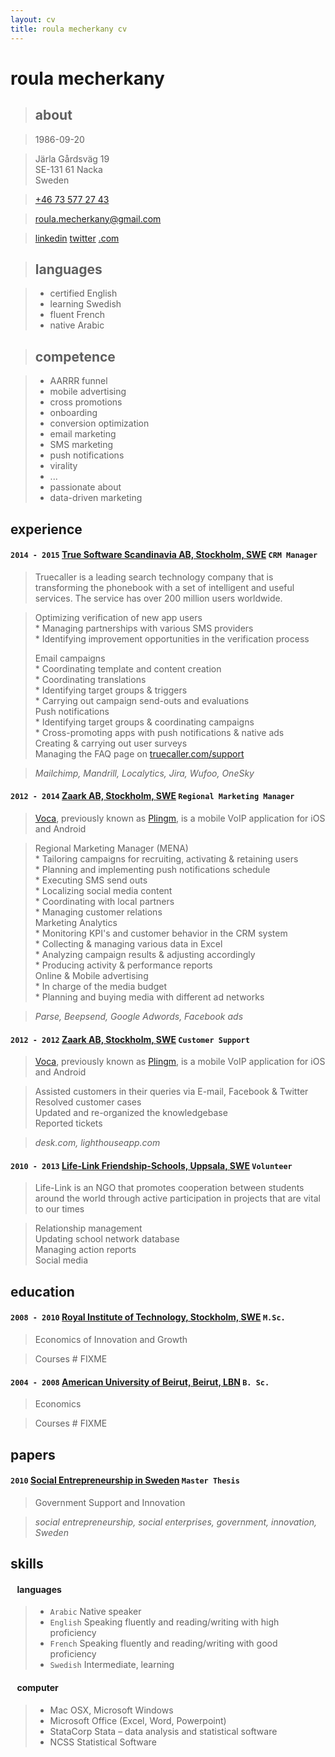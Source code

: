 ```yaml
---
layout: cv
title: roula mecherkany cv
---
```

<!--<div id="timeline-wrapper">
<div id="timeline" class="modal hide fade" tabindex="-1" role="dialog">
  <div class="modal-body">
    <iframe src='http://cdn.knightlab.com/libs/timeline/latest/embed/index.html?source=0AgnBrIpF5CiOdFBzMnNGMV9qX2tlQjFMVlJEN1M2cFE&font=Rancho-Gudea&maptype=HYBRID&lang=en&start_at_end=true&hash_bookmark=true&gmap_key=AIzaSyDF7hA7nubc497Nus0XUQtbHE79IfFSVmE&height=650' width='100%' height='650' frameborder='0'></iframe>
  </div>
</div>

<center><a href="#timeline" role="button" class="btn" data-toggle="modal">click for an interactive timeline of</a></center>
</div>-->

# **roula** mecherkany



> ## about

> 1986-09-20

> Järla Gårdsväg 19<br>
> SE-131 61 Nacka<br>
> Sweden

> <a href="tel:+46 73 577 27 43">+46 73 577 27 43</a>

> roula.mecherkany@gmail.com

> [linkedin](http://se.linkedin.com/in/andreineculau)
> [twitter](https://twitter.com/rou1a)
> [.com](http://roula.mecherkany.com)



> ## languages

> * <span class="more" title="TOEFL iBT">certified</span> English
> * learning Swedish
> * fluent French
> * native Arabic


> ## competence

> * AARRR  funnel
> * mobile advertising
> * cross promotions
> * onboarding
> * conversion optimization
> * email marketing
> * SMS marketing
> * push notifications
> * virality
> * ...
> * passionate about
> * data-driven marketing

<div class="page-break"></div>



## experience

#### `2014 - 2015` **[True Software Scandinavia AB, Stockholm, <accronym title="Sweden">SWE</accronym>](https://www.truecaller.com)** `CRM Manager`
> Truecaller is a leading search technology company that is transforming the phonebook with a set of intelligent and useful services. The service has over 200 million users worldwide.

>
> Optimizing verification of new app users  
> \* Managing partnerships with various SMS providers  
> \* Identifying improvement opportunities in the verification process  
>  
> Email campaigns  
> \* Coordinating template and content creation  
> \* Coordinating translations  
> \* Identifying target groups & triggers  
> \* Carrying out campaign send-outs and evaluations  
> Push notifications  
> \* Identifying target groups & coordinating campaigns  
> \* Cross-promoting apps with push notifications & native ads  
> Creating & carrying out user surveys  
> Managing the FAQ page on [truecaller.com/support](https://www.truecaller.com/support)

> *Mailchimp, Mandrill, Localytics, Jira, Wufoo, OneSky*

#### `2012 - 2014` **[Zaark AB, Stockholm, <accronym title="Sweden">SWE</accronym>](http://www.zaark.com)** `Regional Marketing Manager`
> [Voca](http://www.getvoca.com), previously known as [Plingm](http://www.plingm.com/), is a mobile VoIP application for iOS and Android

> Regional Marketing Manager (MENA)  
> \* Tailoring campaigns for recruiting, activating & retaining users  
> \* Planning and implementing push notifications schedule  
> \* Executing SMS send outs  
> \* Localizing social media content  
> \* Coordinating with local partners  
> \* Managing customer relations  
> Marketing Analytics  
> \* Monitoring KPI's and customer behavior in the CRM system  
> \* Collecting & managing various data in Excel  
> \* Analyzing campaign results & adjusting accordingly  
> \* Producing activity & performance reports  
> Online & Mobile advertising  
> \* In charge of the media budget  
> \* Planning and buying media with different ad networks

> *Parse, Beepsend, Google Adwords, Facebook ads*

#### `2012 - 2012` **[Zaark AB, Stockholm, <accronym title="Sweden">SWE</accronym>](http://www.zaark.com)** `Customer Support`
> [Voca](http://www.getvoca.com), previously known as [Plingm](http://www.plingm.com/), is a mobile VoIP application for iOS and Android

> Assisted customers in their queries via E-mail, Facebook & Twitter  
> Resolved customer cases  
> Updated and re-organized the knowledgebase  
> Reported tickets

> *desk.com, lighthouseapp.com*

#### `2010 - 2013` **[Life-Link Friendship-Schools, Uppsala, <accronym title="Sweden">SWE</accronym>](http://www.life-link.org)** `Volunteer`
> Life-Link is an NGO that promotes cooperation between students around the world through active participation in projects that are vital to our times

> Relationship management  
> Updating school network database  
> Managing action reports  
> Social media



## education

#### `2008 - 2010` **[Royal Institute of Technology, Stockholm, <accronym title="Sweden">SWE</accronym>](http://www.kth.se/en)** `M.Sc.`
> Economics of Innovation and Growth

> Courses # FIXME

#### `2004 - 2008` **[American University of Beirut, Beirut, <accronym title="Lebanon">LBN</accronym>](http://aud.edu.lb)** `B. Sc.`
> Economics

> Courses # FIXME

<div class="page-break"></div>



## papers

#### `2010` **[Social Entrepreneurship in Sweden](papers/master_thesis.pdf)** `Master Thesis`
> Government Support and Innovation

> *social entrepreneurship, social enterprises, government, innovation, Sweden*



## skills

#### ` ` **languages** ` `
> * `Arabic` Native speaker
> * `English` Speaking fluently and reading/writing with high proficiency
> * `French` Speaking fluently and reading/writing with good proficiency
> * `Swedish` Intermediate, learning

#### ` ` **computer** ` `
> * Mac OSX, Microsoft Windows
> * Microsoft Office (Excel, Word, Powerpoint)
> * StataCorp Stata – data analysis and statistical software
> * NCSS Statistical Software
